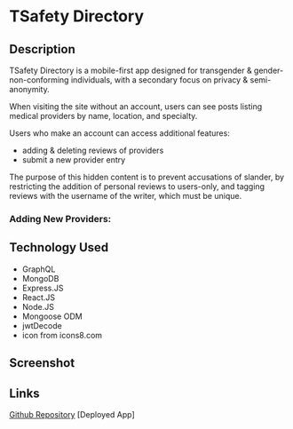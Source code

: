 # TSafety Directory

## Description

TSafety Directory is a mobile-first app designed for transgender & gender-non-conforming individuals, with a secondary focus on privacy & semi-anonymity.

When visiting the site without an account, users can see posts listing medical providers by name, location, and specialty.

Users who make an account can access additional features:
- adding & deleting reviews of providers
- submit a new provider entry

The purpose of this hidden content is to prevent accusations of slander, by restricting the addition of personal reviews to users-only, and tagging reviews with the username of the writer, which must be unique.

### Adding New Providers:

<!-- When entering a new provider, the only required field is 'Provider Name'.  Many professionals may practice in multiple locations, or the user may not know their current whereabouts & specialties.

Upons submission, the page will refresh; if you did not include a name, the post will not appear or be added to the database.
 -->


## Technology Used

- GraphQL
- MongoDB
- Express.JS
- React.JS
- Node.JS
- Mongoose ODM
- jwtDecode
- icon from icons8.com


## Screenshot


## Links
[Github Repository](https://github.com/londonlast21/final)
[Deployed App]